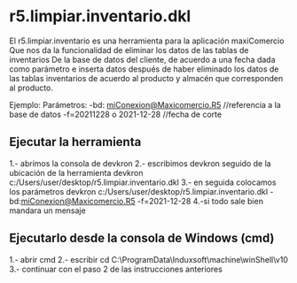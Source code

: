 # r5.limpiar.inventario.dkl

El r5.limpiar.inventario es una herramienta para la aplicación maxiComercio
Que nos da la funcionalidad de eliminar los datos de las tablas de inventarios 
De la base de datos del cliente, de acuerdo a una fecha dada como parámetro e inserta datos 
después de haber eliminado los datos de las tablas inventarios de  acuerdo al producto y almacén que corresponden al producto.

Ejemplo:
Parámetros:
-bd: miConexion@Maxicomercio.R5   //referencia a la base de datos
-f=20211228   o 2021-12-28   //fecha de corte


## Ejecutar la herramienta
1.- abrimos la consola de devkron
2.- escribimos devkron seguido de la ubicación de la herramienta
	 devkron c:/Users/user/desktop/r5.limpiar.inventario.dkl
3.- en seguida colocamos los parámetros
devkron c:/Users/user/desktop/r5.limpiar.inventario.dkl -bd:miConexion@Maxicomercio.R5 -f=2021-12-28
4.-si todo sale bien mandara un mensaje


## Ejecutarlo desde la consola de Windows (cmd)
1.- abrir cmd 
2.- escribir cd C:\ProgramData\Induxsoft\machine\winShell\v10
3.- continuar con el paso 2 de las instrucciones anteriores
